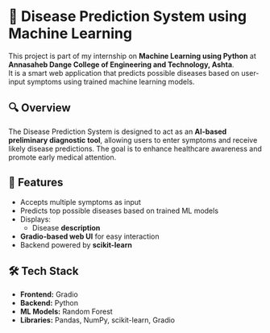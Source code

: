 # 🧠 Disease Prediction System using Machine Learning

This project is part of my internship on **Machine Learning using Python** at **Annasaheb Dange College of Engineering and Technology, Ashta**.  
It is a smart web application that predicts possible diseases based on user-input symptoms using trained machine learning models.

## 🔍 Overview

The Disease Prediction System is designed to act as an **AI-based preliminary diagnostic tool**, allowing users to enter symptoms and receive likely disease predictions. The goal is to enhance healthcare awareness and promote early medical attention.

## 🚀 Features

- Accepts multiple symptoms as input
- Predicts top possible diseases based on trained ML models
- Displays:
  - Disease **description**
- **Gradio-based web UI** for easy interaction
- Backend powered by **scikit-learn**

## 🛠️ Tech Stack

- **Frontend:** Gradio
- **Backend:** Python
- **ML Models:** Random Forest
- **Libraries:** Pandas, NumPy, scikit-learn, Gradio
